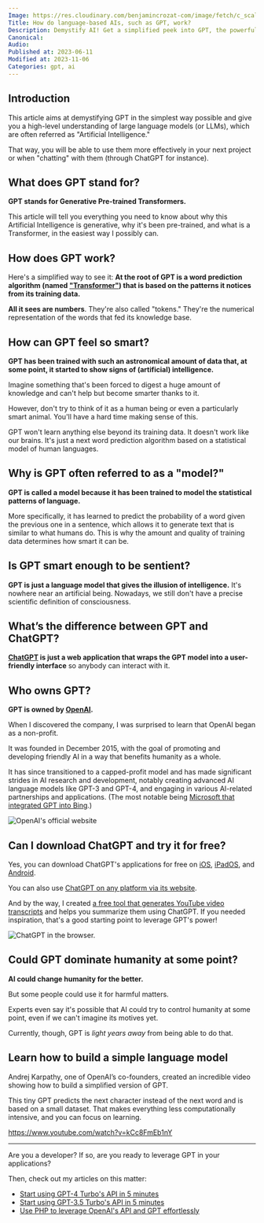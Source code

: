 ```yaml
---
Image: https://res.cloudinary.com/benjamincrozat-com/image/fetch/c_scale,f_webp,q_auto,w_1200/https://life-long-bunny.fra1.digitaloceanspaces.com/media-library/production/226/W8y0RgZzKlAkcpLoBrIHiNxc5Utr65-metaMTdlNDMwMTAtNDYyZC00OWJmLWJhMmMtY2MzNmNlYTQwNDQwLmpwZw%3D%3D-.jpg
Title: How do language-based AIs, such as GPT, work?
Description: Demystify AI! Get a simplified peek into GPT, the powerful language model, and explore its potential and challenges for the future of technology.
Canonical: 
Audio:
Published at: 2023-06-11
Modified at: 2023-11-06
Categories: gpt, ai
---
```


## Introduction

This article aims at demystifying GPT in the simplest way possible and give you a high-level understanding of large language models (or LLMs), which are often referred as "Artificial Intelligence." 

That way, you will be able to use them more effectively in your next project or when "chatting" with them (through ChatGPT for instance).

## What does GPT stand for?

**GPT stands for Generative Pre-trained Transformers.**

This article will tell you everything you need to know about why this Artificial Intelligence is generative, why it's been pre-trained, and what is a Transformer, in the easiest way I possibly can.

## How does GPT work?

Here's a simplified way to see it: **At the root of GPT is a word prediction algorithm (named ["Transformer"](https://en.wikipedia.org/wiki/Transformer_(machine_learning_model))) that is based on the patterns it notices from its training data.**

**All it sees are numbers**. They're also called "tokens." They're the numerical representation of the words that fed its knowledge base.

## How can GPT feel so smart?

**GPT has been trained with such an astronomical amount of data that, at some point, it started to show signs of (artificial) intelligence.**

Imagine something that's been forced to digest a huge amount of knowledge and can't help but become smarter thanks to it.

However, don't try to think of it as a human being or even a particularly smart animal. You'll have a hard time making sense of this.

GPT won't learn anything else beyond its training data. It doesn't work like our brains. It's just a next word prediction algorithm based on a statistical model of human languages.

## Why is GPT often referred to as a "model?"

**GPT is called a model because it has been trained to model the statistical patterns of language.**

More specifically, it has learned to predict the probability of a word given the previous one in a sentence, which allows it to generate text that is similar to what humans do. This is why the amount and quality of training data determines how smart it can be.

## Is GPT smart enough to be sentient?

**GPT is just a language model that gives the illusion of intelligence.** It's nowhere near an artificial being. Nowadays, we still don't have a precise scientific definition of consciousness.

## What’s the difference between GPT and ChatGPT?

**[ChatGPT](https://chat.openai.com) is just a web application that wraps the GPT model into a user-friendly interface** so anybody can interact with it.

## Who owns GPT?

**GPT is owned by [OpenAI](https://openai.com).**

When I discovered the company, I was surprised to learn that OpenAI began as a non-profit.

It was founded in December 2015, with the goal of promoting and developing friendly AI in a way that benefits humanity as a whole.

It has since transitioned to a capped-profit model and has made significant strides in AI research and development, notably creating advanced AI language models like GPT-3 and GPT-4, and engaging in various AI-related partnerships and applications. (The most notable being [Microsoft that integrated GPT into Bing](https://chat.bing.com).)

![OpenAI's official website](https://life-long-bunny.fra1.digitaloceanspaces.com/media-library/production/225/conversions/ppHhj8QqH1z8HQYyqE443Q1OuHvXcU-metaQ2xlYW5TaG90IDIwMjMtMTEtMDYgYXQgMTYuNDUuMDFAMngucG5n--medium.jpg)

## Can I download ChatGPT and try it for free?

Yes, you can download ChatGPT's applications for free on [iOS](https://apps.apple.com/app/chatgpt/id6448311069?platform=ios), [iPadOS](https://apps.apple.com/app/chatgpt/id6448311069?platform=ipad), and [Android](https://play.google.com/store/apps/details?id=com.openai.chatgpt&pli=1).

You can also use [ChatGPT on any platform via its website](https://chat.openai.com).

And by the way, I created [a free tool that generates YouTube video transcripts](/nobinge) and helps you summarize them using ChatGPT. If you needed inspiration, that's a good starting point to leverage GPT's power!

![ChatGPT in the browser.](https://life-long-bunny.fra1.digitaloceanspaces.com/media-library/production/224/conversions/nRxwWxKl8qb8yIGyEqPdIqeoxRFfAd-metaQ2xlYW5TaG90IDIwMjMtMTEtMDYgYXQgMTYuNDQuMTRAMngucG5n--medium.jpg)

## Could GPT dominate humanity at some point?

**AI could change humanity for the better.**

But some people could use it for harmful matters.

Experts even say it's possible that AI could try to control humanity at some point, even if we can't imagine its motives yet.

Currently, though, GPT is *light years away* from being able to do that.

## Learn how to build a simple language model

Andrej Karpathy, one of OpenAI’s co-founders, created an incredible video showing how to build a simplified version of GPT.

This tiny GPT predicts the next character instead of the next word and is based on a small dataset. That makes everything less computationally intensive, and you can focus on learning.

https://www.youtube.com/watch?v=kCc8FmEb1nY

---

Are you a developer? If so, are you ready to leverage GPT in your applications?

Then, check out my articles on this matter:
- [Start using GPT-4 Turbo's API in 5 minutes](https://benjamincrozat.com/gpt-4-turbo)
- [Start using GPT-3.5 Turbo's API in 5 minutes](https://benjamincrozat.com/gpt-35-turbo)
- [Use PHP to leverage OpenAI's API and GPT effortlessly](https://benjamincrozat.com/openai-api-php)
